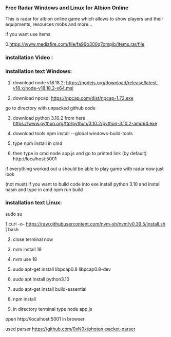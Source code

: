 ### **Free Radar  Windows and Linux for Albion Online**

This is radar for albion online game which allows
to show players and their equipments, resources mobs and more...

if you want use items 

0.https://www.mediafire.com/file/fa96b300q7ompjb/Items.rar/file


### **installation Video :**


### **installation text Windows:**



1. download node v18.18.2:
  https://nodejs.org/download/release/latest-v18.x/node-v18.18.2-x64.msi



2. download npcap: 
   https://npcap.com/dist/npcap-1.72.exe



go to directory with unpacked github code
 

3. download python 3.10.2 from here
  https://www.python.org/ftp/python/3.10.2/python-3.10.2-amd64.exe


4. download tools
 npm install --global windows-build-tools

5. type npm install  in cmd

6. then type in cmd node app.js and go to printed link
 (by default) http://localhost:5001

if everything worked out u should be able to play game with radar now
just look 

(not must) if you want to build code into exe install python 3.10
and install nasm and type in cmd npm run build



### **installation text Linux:**


sudo su

1.curl -o- https://raw.githubusercontent.com/nvm-sh/nvm/v0.39.5/install.sh | bash

2. close terminal now

3. nvm install 18
4. nvm use 18


5. sudo apt-get install libpcap0.8 libpcap0.8-dev

6. sudo apt install python3.10

7. sudo apt-get install build-essential

8. npm install

9. in directory terminal type  node app.js

open  http://localhost:5001 in browser

used parser https://github.com/0xN0x/photon-packet-parser
